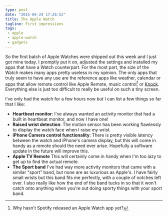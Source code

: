 ```yaml
---
type: post
date: "2015-04-24 17:26:52"
title: The Apple Watch
tagline: First impressions
tags:
 - apple
 - apple-watch
 - gadgets
---
```

So the first batch of Apple Watches were shipped out this week and I just got mine today. I promptly put it on, adjusted the settings and installed my apps that have a Watch counterpart. For the most part, the size of the Watch makes many apps pretty useless in my opinion. The only apps that truly seem to have any use are the reference apps like weather, calendar or apps that allow remote control like Apple Remote, music control[^1] or [Knock](www.knocktounlock.com). Everything else is just too difficult to really be useful on such a tiny screen.

I've only had the watch for a few hours now but I can list a few things so far that I like:

- **Heartbeat monitor**: I've always wanted an activity monitor that had a built in heartbeat monitor, and now I have one!
- **Raised wrist detection**: The motion sensor has been working flawlessly to display the watch face when I raise my wrist.
- **iPhone Camera control functionality**: There is pretty visible latency between the watch and iPhone's camera display, but this will come in handy as a remote should the need ever arise. Hopefully a software update in the future will improve this.
- **Apple TV Remote** This will certainly come in handy when I'm too lazy to get up to find the actual remote. 
- **The Sport band** I've had way more activity monitors that came with a similar "sport" band, but none are as luxurious as Apple's. I have fairly small wrists but this band fits me perfectly, with a couple of notches left over. I also really like how the end of the band tucks in so that it won't catch onto anything when you're out doing sporty things with your sport band. 

[^1]:	Why hasn't Spotify released an Apple Watch app yet?